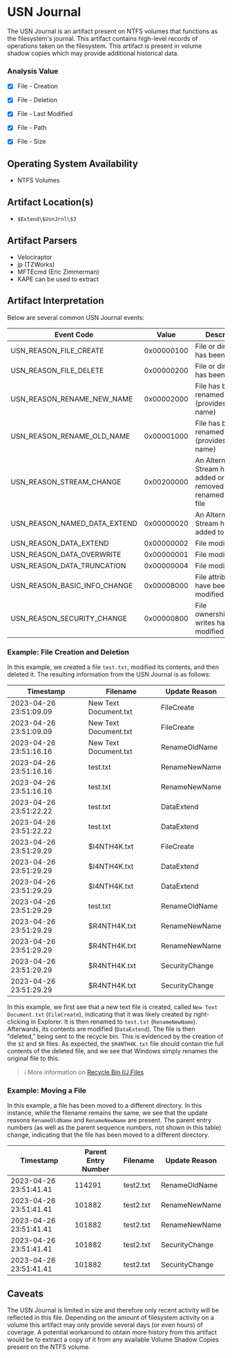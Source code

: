 # USN Journal
The USN Journal is an artifact present on NTFS volumes that functions as the filesystem's journal. This artifact contains high-level records of operations taken on the filesystem. This artifact is present in volume shadow copies which may provide additional historical data. 

### Analysis Value
 - [x] File - Creation
 - [x] File - Deletion
 - [x] File - Last Modified
 - [x] File - Path
 - [x] File - Size


## Operating System Availability
 - NTFS Volumes

## Artifact Location(s)
 - `$Extend\$UsnJrnl\$J`

## Artifact Parsers
 - Velociraptor
 - jp (TZWorks)
 - MFTEcmd (Eric Zimmerman)
 - KAPE can be used to extract

## Artifact Interpretation
Below are several common USN Journal events:

| Event Code | Value | Description |
| - | - | - |
| USN_REASON_FILE_CREATE | 0x00000100 | File or directory has been created |
| USN_REASON_FILE_DELETE | 0x00000200 | File or directory has been deleted |
| USN_REASON_RENAME_NEW_NAME | 0x00002000 | File has been renamed (provides the new name) |
| USN_REASON_RENAME_OLD_NAME | 0x00001000 | File has been renamed (provides the old name) |
| USN_REASON_STREAM_CHANGE | 0x00200000 | An Alternate Data Stream has been added or removed or renamed from a file |
| USN_REASON_NAMED_DATA_EXTEND | 0x00000020 | An Alternate Data Stream has been added to |
| USN_REASON_DATA_EXTEND | 0x00000002 | File modification |
| USN_REASON_DATA_OVERWRITE | 0x00000001 | File modification |
| USN_REASON_DATA_TRUNCATION | 0x00000004 | File modification |
| USN_REASON_BASIC_INFO_CHANGE | 0x00008000 | File attributes have been modified |
| USN_REASON_SECURITY_CHANGE | 0x00000800 | File ownership/access writes have been modified |

### Example: File Creation and Deletion
In this example, we created a file `test.txt`, modified its contents, and then deleted it. The resulting information from the USN Journal is as follows:

| Timestamp              | Filename              | Update Reason               |
| ---------------------- | --------------------- | --------------------------- |
| 2023-04-26 23:51:09.09 | New Text Document.txt | FileCreate                  |
| 2023-04-26 23:51:09.09 | New Text Document.txt | FileCreate|Close            |
| 2023-04-26 23:51:16.16 | New Text Document.txt | RenameOldName               |
| 2023-04-26 23:51:16.16 | test.txt              | RenameNewName               |
| 2023-04-26 23:51:16.16 | test.txt              | RenameNewName|Close         |
| 2023-04-26 23:51:22.22 | test.txt              | DataExtend                  |
| 2023-04-26 23:51:22.22 | test.txt              | DataExtend|Close            |
| 2023-04-26 23:51:29.29 | $I4NTH4K.txt          | FileCreate                  |
| 2023-04-26 23:51:29.29 | $I4NTH4K.txt          | DataExtend|FileCreate       |
| 2023-04-26 23:51:29.29 | $I4NTH4K.txt          | DataExtend|FileCreate|Close |
| 2023-04-26 23:51:29.29 | test.txt              | RenameOldName               |
| 2023-04-26 23:51:29.29 | $R4NTH4K.txt          | RenameNewName               |
| 2023-04-26 23:51:29.29 | $R4NTH4K.txt          | RenameNewName|Close         |
| 2023-04-26 23:51:29.29 | $R4NTH4K.txt          | SecurityChange              |
| 2023-04-26 23:51:29.29 | $R4NTH4K.txt          | SecurityChange|Close        |

In this example, we first see that a new text file is created, called `New Text Document.txt` (`FileCreate`), indicating that it was likely created by right-clicking in Explorer. It is then renamed to `test.txt` (`RenameNewName`). Afterwards, its contents are modified (`DataExtend`). The file is then "deleted," being sent to the recycle bin. This is evidenced by the creation of the `$I` and `$R` files. As expected, the `$R4NTH4K.txt` file should contain the full contents of the deleted file, and we see that Windows simply renames the original file to this. 

> ℹ️ More information on [Recycle Bin $I/$J Files](/file-activity/recycle-bin-files.md)

### Example: Moving a File
In this example, a file has been moved to a different directory. In this instance, while the filename remains the same, we see that the update reasons `RenameOldName` and `RenameNewName` are present. The parent entry numbers (as well as the parent sequence numbers, not shown in this table) change, indicating that the file has been moved to a different directory. 

| Timestamp              | Parent Entry Number | Filename              | Update Reason        |
| ---------------------- | ------------------- | --------------------- | -------------------- |
| 2023-04-26 23:51:41.41 | 114291              | test2.txt             | RenameOldName        |
| 2023-04-26 23:51:41.41 | 101882              | test2.txt             | RenameNewName        |
| 2023-04-26 23:51:41.41 | 101882              | test2.txt             | RenameNewName|Close  |
| 2023-04-26 23:51:41.41 | 101882              | test2.txt             | SecurityChange       |
| 2023-04-26 23:51:41.41 | 101882              | test2.txt             | SecurityChange|Close |



## Caveats
The USN Journal is limited in size and therefore only recent activity will be reflected in this file. Depending on the amount of filesystem activity on a volume this artifact may only provide several days (or even hours) of coverage. A potential workaround to obtain more history from this artifact would be to extract a copy of it from any available Volume Shadow Copies present on the NTFS volume. 
